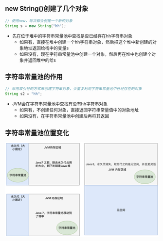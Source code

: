 ## new String()创建了几个对象

```java
// 使用new，每次都会创建一个新的对象
String s = new String("hh");
```

- 先在位于堆中的字符串常量池中查找是否已经存在hh字符串对象
  - 如果有，直接在堆中创建一个hh字符串对象，然后把这个堆中新创建的对象地址返回给栈中的变量s
  - 如果没有，现在字符串常量池中创建一个对象，然后再在堆中也创建个对象并返回堆中的给s

## 字符串常量池的作用

```java
// 采用双引号的方式来创建字符串对象，会重复利用字符串常量池中已经存在的对象
String s2 = "hh";
```

- JVM会在字符串常量池中查找有没有hh字符串对象
  - 如果有，不创建任何对象，直接返回字符串常量值中的对象地址
  - 如果没有，在字符串常量池中创建后再将其返回

## 字符串常量池位置变化

![constant-pool-20240604095423](字符串常量池.assets/constant-pool-20240604095423.png)